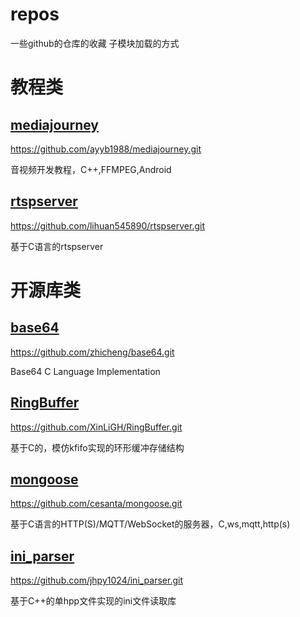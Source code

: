 # repos
一些github的仓库的收藏 子模块加载的方式

# 教程类

## [mediajourney](https://github.com/yqmcu/repos/tree/main/subs/tutorial)

https://github.com/ayyb1988/mediajourney.git

音视频开发教程，C++,FFMPEG,Android

## [rtspserver](https://github.com/yqmcu/repos/tree/main/subs/tutorial)

https://github.com/lihuan545890/rtspserver.git

基于C语言的rtspserver

# 开源库类

## [base64](https://github.com/yqmcu/repos/tree/main/subs/openutil)

https://github.com/zhicheng/base64.git

Base64 C Language Implementation

## [RingBuffer](https://github.com/yqmcu/repos/tree/main/subs/openutil)

https://github.com/XinLiGH/RingBuffer.git

基于C的，模仿kfifo实现的环形缓冲存储结构

## [mongoose](https://github.com/yqmcu/repos/tree/main/subs/openutil)

https://github.com/cesanta/mongoose.git

基于C语言的HTTP(S)/MQTT/WebSocket的服务器，C,ws,mqtt,http(s)

## [ini_parser](https://github.com/yqmcu/repos/tree/main/subs/openutil)

https://github.com/jhpy1024/ini_parser.git

基于C++的单hpp文件实现的ini文件读取库